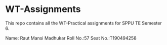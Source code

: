 # WT-Assignments
This repo contains all the WT-Practical assignments for SPPU TE Semester 6.


Name: Raut Mansi Madhukar
Roll No.:57
Seat No.:T190494258
